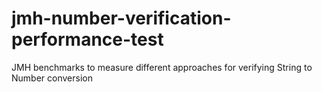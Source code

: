 # jmh-number-verification-performance-test
JMH benchmarks to measure different approaches for verifying String to Number conversion
